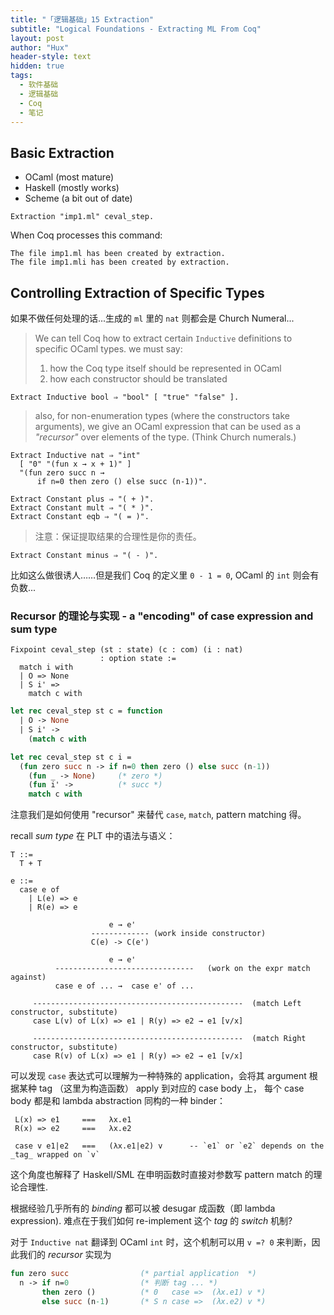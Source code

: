 ```yaml
---
title: "「逻辑基础」15 Extraction"
subtitle: "Logical Foundations - Extracting ML From Coq"
layout: post
author: "Hux"
header-style: text
hidden: true
tags:
  - 软件基础
  - 逻辑基础
  - Coq
  - 笔记
---
```



Basic Extraction
----------------

- OCaml   (most mature)
- Haskell (mostly works)
- Scheme  (a bit out of date)

```coq
Extraction "imp1.ml" ceval_step.
```

When Coq processes this command:

```
The file imp1.ml has been created by extraction.
The file imp1.mli has been created by extraction.
```



Controlling Extraction of Specific Types
----------------------------------------

如果不做任何处理的话...生成的 `ml` 里的 `nat` 则都会是 Church Numeral...

> We can tell Coq how to extract certain `Inductive` definitions to specific OCaml types.
> we must say:
> 1. how the Coq type itself should be represented in OCaml
> 2. how each constructor should be translated

```coq
Extract Inductive bool ⇒ "bool" [ "true" "false" ].
```

> also, for non-enumeration types (where the constructors take arguments), 
> we give an OCaml expression that can be used as a _"recursor"_ over elements of the type. (Think Church numerals.)

```coq
Extract Inductive nat ⇒ "int"
  [ "0" "(fun x → x + 1)" ]
  "(fun zero succ n →
      if n=0 then zero () else succ (n-1))".
```

```coq
Extract Constant plus ⇒ "( + )".
Extract Constant mult ⇒ "( * )".
Extract Constant eqb ⇒ "( = )".
```

> 注意：保证提取结果的合理性是你的责任。

```coq
Extract Constant minus ⇒ "( - )".
```

比如这么做很诱人……但是我们 Coq 的定义里 `0 - 1 = 0`, OCaml 的 `int` 则会有负数...



### Recursor 的理论与实现 - a "encoding" of case expression and sum type

```coq
Fixpoint ceval_step (st : state) (c : com) (i : nat)
                    : option state :=
  match i with
  | O => None
  | S i' =>
    match c with
```
```ocaml
let rec ceval_step st c = function
  | O -> None
  | S i' ->
    (match c with
```
```ocaml
let rec ceval_step st c i =
  (fun zero succ n -> if n=0 then zero () else succ (n-1))
    (fun _ -> None)     (* zero *)
    (fun i' ->          (* succ *)
    match c with
```

注意我们是如何使用 "recursor" 来替代 `case`, `match`, pattern matching 得。

recall _sum type_ 在 PLT 中的语法与语义：

```coq
T ::= 
  T + T

e ::=
  case e of
    | L(e) => e
    | R(e) => e

```
```
                      e → e' 
                  ------------- (work inside constructor)
                  C(e) -> C(e')

                      e → e' 
          -------------------------------   (work on the expr match against)
          case e of ... →  case e' of ...

     -----------------------------------------------  (match Left constructor, substitute)
     case L(v) of L(x) => e1 | R(y) => e2 → e1 [v/x]

     -----------------------------------------------  (match Right constructor, substitute)
     case R(v) of L(x) => e1 | R(y) => e2 → e1 [v/x]
```

可以发现 `case` 表达式可以理解为一种特殊的 application，会将其 argument 根据某种 tag （这里为构造函数） apply 到对应的 case body 上，
每个 case body 都是和 lambda abstraction 同构的一种 binder：

     L(x) => e1     ===   λx.e1
     R(x) => e2     ===   λx.e2 

     case v e1|e2   ===   (λx.e1|e2) v      -- `e1` or `e2` depends on the _tag_ wrapped on `v`
   
这个角度也解释了 Haskell/SML 在申明函数时直接对参数写 pattern match 的理论合理性.

根据经验几乎所有的 _binding_ 都可以被 desugar 成函数（即 lambda expression).
难点在于我们如何 re-implement 这个 _tag_ 的 _switch_ 机制?

对于 `Inductive nat` 翻译到 OCaml `int` 时，这个机制可以用 `v =? 0` 来判断，因此我们的 _recursor_ 实现为

```ocaml
fun zero succ                (* partial application  *)
  n -> if n=0                (* 判断 tag ... *)
       then zero ()          (* 0   case =>  (λx.e1) v *)
       else succ (n-1)       (* S n case =>  (λx.e2) v *)
```






